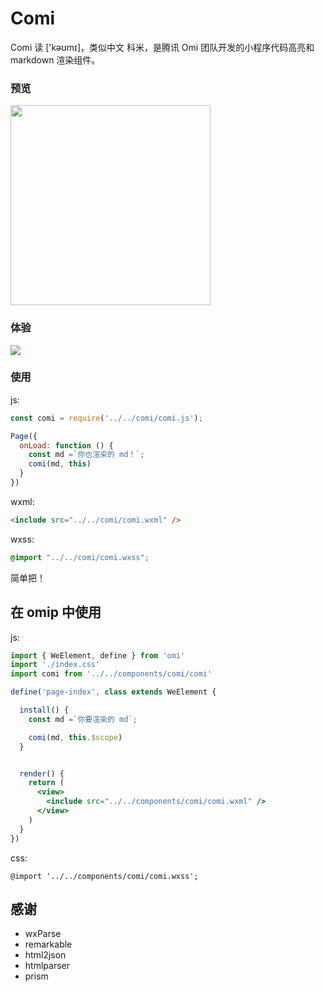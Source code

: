 # Comi

Comi 读 ['kəʊmɪ]，类似中文 科米，是腾讯 Omi 团队开发的小程序代码高亮和 markdown 渲染组件。


### 预览

<img src="https://github.com/Tencent/omi/raw/master/assets/comi.jpg" width="320">

### 体验

![](https://github.com/Tencent/omi/raw/master/assets/omi-cloud.jpg)

### 使用

js:

```js
const comi = require('../../comi/comi.js');

Page({
  onLoad: function () {
    const md =`你也渲染的 md！`;
    comi(md, this)
  }
})
```

wxml:

```html
<include src="../../comi/comi.wxml" />
```

wxss:

```css
@import "../../comi/comi.wxss";
```

简单把！

## 在 omip 中使用

js:

```jsx
import { WeElement, define } from 'omi'
import './index.css'
import comi from '../../components/comi/comi'

define('page-index', class extends WeElement {

  install() {
    const md =`你要渲染的 md`;

    comi(md, this.$scope)
  }


  render() {
    return (
      <view>
        <include src="../../components/comi/comi.wxml" />
      </view>
    )
  }
})
```

css:

```
@import '../../components/comi/comi.wxss';
```

## 感谢

* wxParse
* remarkable
* html2json
* htmlparser
* prism

